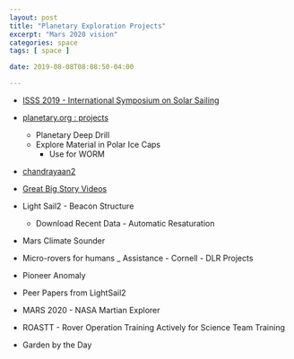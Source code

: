 ```yaml
---
layout: post
title: "Planetary Exploration Projects"
excerpt: "Mars 2020 vision"
categories: space
tags: [ space ]

date: 2019-08-08T08:08:50-04:00

---
```



* [ISSS 2019 - International Symposium on Solar Sailing](isss2019.org)

* [planetary.org : projects](https://planetary.org/explore/projects)
  * Planetary Deep Drill
  * Explore Material in Polar Ice Caps
    * Use for WORM

* [chandrayaan2](http://www.planetary.org/explore/space-topics/space-missions/chandrayaan-2.html)

* [Great Big Story Videos](https://www.youtube.com/watch?v=JS4f8ssIXtY&list=PLMFGVXWuJ1C5n5k_SYvoaISSdHCZG1Utg&index=2)

* Light Sail2 - Beacon Structure
  * Download Recent Data - Automatic Resaturation

* Mars Climate Sounder

* Micro-rovers for humans _ Assistance - Cornell - DLR Projects

* Pioneer Anomaly

* Peer Papers from LightSail2

* MARS 2020 - NASA Martian Explorer

* ROASTT - Rover Operation Training Actively for Science Team Training

* Garden by the Day 
